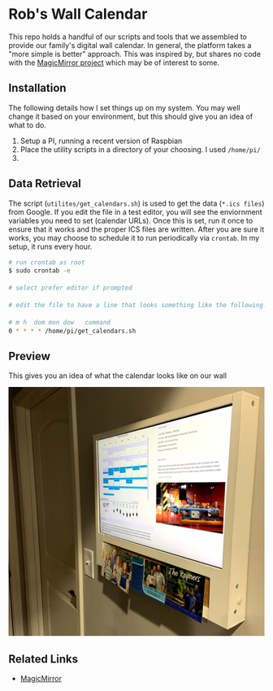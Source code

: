 # Rob's Wall Calendar

This repo holds a handful of our scripts and tools that we assembled to provide 
our family's digital wall calendar. In general, the platform takes a "more 
simple is better" approach. This was inspired by, but shares no code with the 
[MagicMirror project](https://github.com/MichMich/MagicMirror) which may be of 
interest to some.

## Installation

The following details how I set things up on my system. You may well change it 
based on your environment, but this should give you an idea of what to do.

1. Setup a PI, running a recent version of Raspbian
1. Place the utility scripts in a directory of your choosing. I used `/home/pi/`
1. 


## Data Retrieval

The script (`utilites/get_calendars.sh`) is used to get the data (`*.ics files`) 
from Google. If you edit the file in a test editor, you will see the enviornment 
variables you need to set (calendar URLs). Once this is set, run it once to 
ensure that it works and the proper ICS files are written. After you are sure it 
works, you may choose to schedule it to run periodically via `crontab`. In my 
setup, it runs every hour.

```bash
# run crontab as root
$ sudo crontab -e

# select prefer editor if prompted

# edit the file to have a line that looks something like the following:

# m h  dom mon dow   command                                                                                                                                         
0 * * * * /home/pi/get_calendars.sh
```



## Preview

This gives you an idea of what the calendar looks like on our wall

![WallCalendar](misc/wallcalendar.jpg)



## Related Links

- [MagicMirror](https://github.com/MichMich/MagicMirror)
